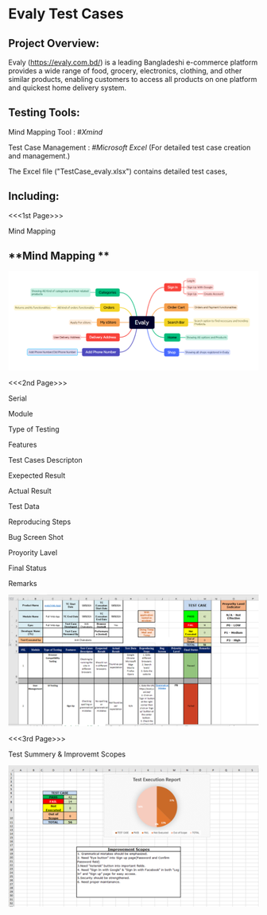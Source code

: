 # **Evaly Test Cases**
## **Project Overview:**

Evaly (https://evaly.com.bd/) is a leading Bangladeshi e-commerce platform  provides a wide range of food, grocery, electronics, clothing, and other similar products, enabling customers to access all products on one platform and quickest home delivery system.

## **Testing Tools:**

Mind Mapping Tool : #*Xmind*

Test Case Management : #*Microsoft Excel* (For detailed test case creation and management.)

The Excel file ("TestCase_evaly.xlsx") contains detailed test cases, 

## **Including:**

<<<1st Page>>>

Mind Mapping

## **Mind Mapping **


<img width="675" alt="3" src="https://github.com/Anik16298/evaly_manual_testing/blob/07a98375bcadbb48de0f2d7dedbd2ac267cec1c8/Evaly.png">

<<<2nd Page>>>

Serial

Module	

Type of Testing	

Features	

Test Cases Descripton
	
Exepected  Result	

Actual Result	

Test Data	

Reproducing Steps
	
Bug Screen Shot 
	
Proyority Lavel
	
Final Status
	
Remarks	


<img width="675" alt="3" src="https://github.com/Anik16298/evaly_manual_testing/blob/5b3182c911cb69a35b17f19d8289b941dcfd69b2/EMT.png">



<<<3rd Page>>>

Test Summery & Improvemt Scopes

<img width="675" alt="3" src="https://github.com/Anik16298/evaly_manual_testing/blob/ea5eb2e36bb956597105fad5ab442e162a51a714/ISC.png">



